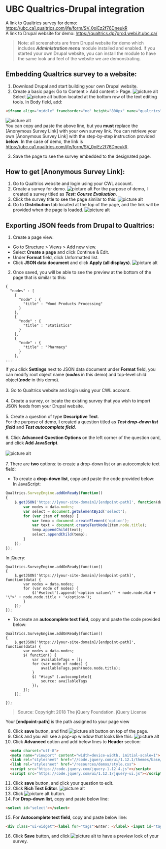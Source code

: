 # UBC Qualtrics-Drupal integration
A link to Qualtrics survey for demo: https://ubc.ca1.qualtrics.com/jfe/form/SV_0oiEz2f76DneukR
<br />
A link to Drupal website for demo: https://qualtrics.dp7prod.webi.it.ubc.ca/
> Note: all screenshots are from Drupal website for demo which includes ___Administration menu___ module installed and enabled. If you started your own Drupal website, you can install the module to have the same look and feel of the website we are demonstrating.
## Embedding Qualtrics survey to a website:
1. Download Drupal and start building your own Drupal website.
2. Create a basic page:
    Go to Content > Add content > Page.
    ![picture alt](screenshots/img11.png)
    Select ![picture alt](screenshots/img15.png) button located at the bottom row of the text editing tools.
    In Body field, add:
    <br />
```html
<iframe align="middle" frameborder="no" height="800px" name="qualtrics" scrolling="auto" src=[Anonymous Survey Link] width="800px"></iframe>
```
![picture alt](screenshots/img14.png)
<br />
You can copy and paste the above line, but you __must__ replace the [Anonymous Survey Link] with your own survey link.
You can retrieve your own [Anonymous Survey Link] with the step-by-step instruction provided __below__.
In the case of demo, the link is https://ubc.ca1.qualtrics.com/jfe/form/SV_0oiEz2f76DneukR.

3. Save the page to see the survey embedded to the designated page.

## How to get __[Anonymous Survey Link]__:
1. Go to Qualtrics website and login using your CWL account.
2. Create a survey for demo.
![picture alt](screenshots/img8.png)
For the purpose of demo, I created a survey titled as ___Test: Course Evaluation___.
3. Click the survey title to see the page similar to this:
![picture alt](screenshots/img9.png)
4. Go to __Distribution__ tab located at the top of the page, and the link will be provided when the page is loaded.
![picture alt](screenshots/img10.png)

## Exporting JSON feeds from Drupal to Qualtrics:
1. Create a page view:
* Go to Structure > Views > Add new view.
* Select __Create a page__ and click Continue & Edit.
* Under __Format__ field, click Unformatted list.
* Click __JSON data document__ and click __Apply (all displays)__.
![picture alt](screenshots/img16.png)<br />
2. Once saved, you will be able to see the preview at the bottom of the page that is similar to this:
```
{
  "nodes" : [
    {
      "node" : {
        "title" : "Wood Products Processing"
      }
    },
    {
      "node" : {
        "title" : "Statistics"
      }
    },
    {
      "node" : {
        "title" : "Pharmacy"
      }
    },
...
```
If you click __Settings__ next to JSON data document under __Format__ field, you can modify root object name (___nodes___ in this demo) and top-level child object(___node___ in this demo).<br /><br />
3. Go to Qualtrics website and login using your CWL account.<br /><br />
4. Create a survey, or locate the existing survey that you wish to import JSON feeds from your Drupal website.<br /><br />
5. Create a question of type __Descriptive Text__.<br />
For the purpose of demo, I created a question titled as ___Test drop-down list field___ and ___Test autocomplete field___.<br /><br />
6. Click __Advanced Question Options__ on the left corner of the question card, and click __Add JavaScript__.<br /><br />
![picture alt](screenshots/img21.png)<br /><br />
7. There are __two__ options: to create a drop-down list or an autocomplete text field:<br />
* To create a __drop-down list__, copy and paste the code provided below:<br />
In JavaScript:
```javascript
Qualtrics.SurveyEngine.addOnReady(function()
{
	$.getJSON('https://[your-site-domain]/[endpoint-path]', function(data) {
		var nodes = data.nodes;
		var select = document.getElementById('select');
		for (var item of nodes) {
			var temp = document.createElement('option');
			var text = document.createTextNode(item.node.title);
			temp.appendChild(text);
			select.appendChild(temp);
		}
	});
});
```
In jQuery:
```jquery
Qualtrics.SurveyEngine.addOnReady(function()
{
	$.getJSON('https://[your-site-domain]/[endpoint-path]', function(data) {
		var nodes = data.nodes;
		for (var node of nodes) {
			$('#select').append('<option value=\"' + node.node.Nid + '\">' + node.node.title + '</option>');
		}
	});
});
```
* To create an __autocomplete text field__, copy and paste the code provided below:<br />
```jquery
Qualtrics.SurveyEngine.addOnReady(function()
{
	$.getJSON('https://[your-site-domain]/[endpoint-path]', function(data) {
		var nodes = data.nodes;
		$( function() {
			var availableTags = [];
			for (var node of nodes) {
				availableTags.push(node.node.title);
			}
			$( "#tags" ).autocomplete({
				source: availableTags
			});
		});
	});

});
```
> Source: Copyright 2018 The jQuery Foundation. jQuery License

Your __[endpoint-path]__ is the path assigned to your page view

8. Click __save__ button, and find ![picture alt](screenshots/img22.png) button on top of the page.
9. Click and you will see a pop-up window that looks like this:
![picture alt](screenshots/img23.png)
10. Click __Advanced__ option and add below lines to __Header__ section:
```html
  <meta charset="utf-8">
  <meta name="viewport" content="width=device-width, initial-scale=1">
  <link rel="stylesheet" href="//code.jquery.com/ui/1.12.1/themes/base/jquery-ui.css">
  <link rel="stylesheet" href="/resources/demos/style.css">
  <script src="https://code.jquery.com/jquery-1.12.4.js"></script>
  <script src="https://code.jquery.com/ui/1.12.1/jquery-ui.js"></script>
```
11. Click __save__ button, and click your question to edit.
12. Click __Rich Text Editor__.
![picture alt](screenshots/img25.png)
13. Click ![picture alt](screenshots/img26.png) button.
14. For __Drop-down list__, copy and paste below line:
```html
<select id="select"></select>
```
15. For __Autocomplete text field__, copy and paste below line:
```html
<div class="ui-widget"><label for="tags">Enter: </label> <input id="tags" /></div>
```
16. Click __Save__ button, and click ![picture alt](screenshots/img24.png) to have a preview look of your survey.

